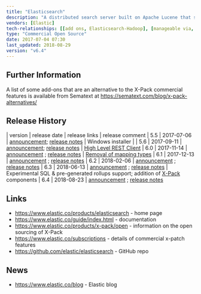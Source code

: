```yaml
---
title: "Elasticsearch"
description: "A distributed search server built on Apache Lucene that supports a number of advanced analytics over search results.  Data is stored in indexes, with each index able to support multiple schemas (types), with the data itself sharded to support distributed parallel queries, with multiple replicas of each shard providing resilience and redundancy.  Supports both pre-defined and schemaless types, all standard Lucene functionality (including faceting, grouping, clustering, hit highlighting, geo support, near real time indexing), the ability to update and delete documents (by id or query), upsert operations, batch operations, re-indexing (from one index into a second index), generated or calculated fields, document versioning and optimistic concurrency control, nested searches based on sub-documents or explicit parent-child document links, templated searches, a range of aggregations (include support for metrics, bucketing results, matrix calculations and custom aggregations using pipelines), custom analysers for indexing data, custom transformation pipelines prior to indexing (via an ingest node), the ability to query across clusters (cross cluster search), a plugin framework, registered queries that are executed against newly indexed data (percolation) and the ability to snapshot and restore indexes using HDFS, S3, Azure and Google Cloud.  Also now includes a number of features that were previously bundled separately in the Elastic X-Pack, including Security (encryption of data and links, authentication via LDAP and Active Directory, authorisation at the cluster, index, document and field level, and full audit logging), Monitoring (export of cluster, nod and index metrics), Alerting (via Watcher, allowing registration of scheduled queries over monitoring data that can perform a number of extensible actions), Graph (APIs for working with relationships, with connections between indexed terms generated on the fly using Elasticsearch aggregations and relevance scoring), SQL access (via a REST API, CLI or JDBC interface), Machine Learning (support for automated anomaly detection jobs over time-series data run on the ElasticSearch cluster) and Rollup (aggregation of historical data), the majority of which require a commercial licence from Elastic in order to be enabled.  Comes with a REST API, with clients available for a range of languages including Java, C#, Python, JavaScript, PHP, Perl and Ruby.  First released in February 2010, with a 1.0 release in February 2014.  Open source under the Apache licence, with the exception of the X-Pack components which are under an Elastic licence following the open sourcing of X-Pack in version 6.3.  Development is led by Elastic, who were formed in 2012 by the creator of Elasticsearch and a lead Lucene contributor, and who provide commercial support, licences to enable the commercial X-Pack features, and an on-site or public cloud service offering (Elastic Cloud)."
vendors: [Elastic]
tech-relationships: [[add ons, Elasticsearch-Hadoop], [manageable via, Elastic Cloud]]
type: "Commercial Open Source"
date: 2017-07-04 07:30
last_updated: 2018-08-29
version: "v6.4"
---
```

## Further Information

A list of some add-ons that are an alternative to the X-Pack commercial features is available from Sematext at <https://sematext.com/blog/x-pack-alternatives/>

## Release History

| version | release date | release links | release comment
| 5.5 | 2017-07-06 | [announcement](https://www.elastic.co/blog/elasticsearch-5-5-0-released); [release notes](https://www.elastic.co/guide/en/elasticsearch/reference/5.5/release-notes-5.5.0.html) | Windows installer |
| 5.6 | 2017-09-11 | [announcement](https://www.elastic.co/blog/elasticsearch-5-6-0-released); [release notes](https://www.elastic.co/guide/en/elasticsearch/reference/5.6/release-notes-5.6.0.html) | [High Level REST Client](https://www.elastic.co/blog/the-elasticsearch-java-high-level-rest-client-is-out)
| 6.0 | 2017-11-14 | [announcement](https://www.elastic.co/blog/elasticsearch-6-0-0-released) ; [release notes](https://www.elastic.co/guide/en/elasticsearch/reference/6.0/release-notes-6.0.0.html) | [Removal of mapping types](https://www.elastic.co/blog/removal-of-mapping-types-elasticsearch)
| 6.1 | 2017-12-13 | [announcement](https://www.elastic.co/blog/elasticsearch-6-1-0-released) ; [release notes](https://www.elastic.co/guide/en/elasticsearch/reference/6.1/release-notes-6.1.0.html)
| 6.2 | 2018-02-06 | [announcement](https://www.elastic.co/blog/elasticsearch-6-2-0-released) ; [release notes](https://www.elastic.co/guide/en/elasticsearch/reference/6.2/release-notes-6.2.0.html)
| 6.3 | 2018-06-13 | [announcement](https://www.elastic.co/blog/elasticsearch-6-3-0-released) ; [release notes](https://www.elastic.co/guide/en/elasticsearch/reference/6.3/release-notes-6.3.0.html) | Experimental SQL & pre-generated rollups support; addition of [X-Pack](/technologies/elastic-x-pack/) components
| 6.4 | 2018-08-23 | [announcement](https://www.elastic.co/blog/elasticsearch-6-4-0-released) ; [release notes](https://www.elastic.co/guide/en/elasticsearch/reference/6.4/release-notes-6.4.0.html)

## Links

* <https://www.elastic.co/products/elasticsearch> - home page
* <https://www.elastic.co/guide/index.html> - documentation
* <https://www.elastic.co/products/x-pack/open> - information on the open sourcing of X-Pack
* <https://www.elastic.co/subscriptions> - details of commercial x-patch features
* <https://github.com/elastic/elasticsearch> - GitHub repo

## News

* <https://www.elastic.co/blog> - Elastic blog